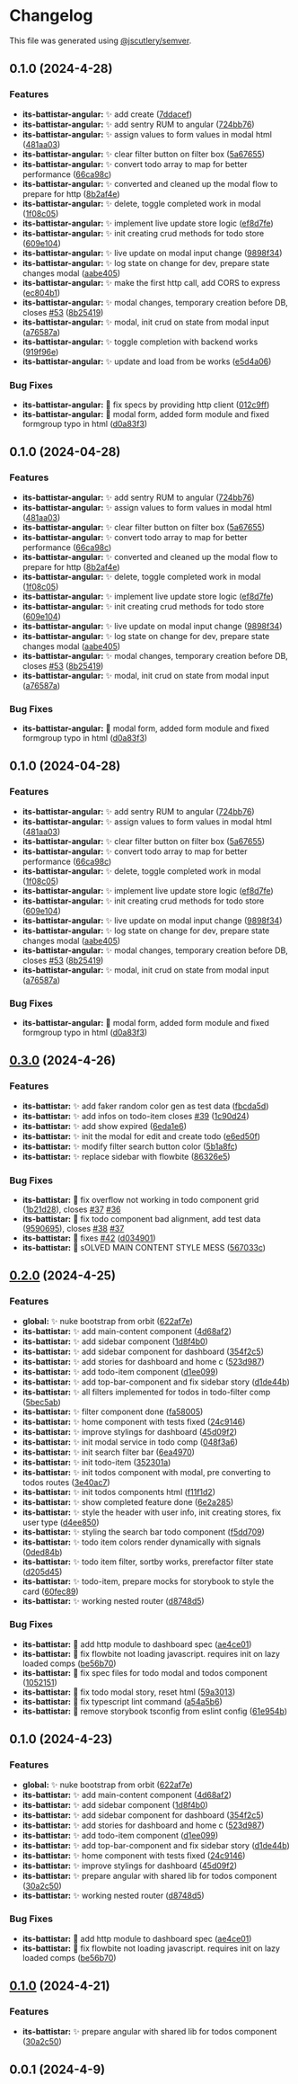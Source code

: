 # Changelog

This file was generated using
[@jscutlery/semver](https://github.com/jscutlery/semver).

## 0.1.0 (2024-4-28)

### Features

- **its-battistar-angular:** :sparkles: add create
  ([7ddacef](https://github.com/gipo355/its-battistar/commit/7ddacef34f04c1988f5c5749fb3bd693c19df361))
- **its-battistar-angular:** :sparkles: add sentry RUM to angular
  ([724bb76](https://github.com/gipo355/its-battistar/commit/724bb765856a77919c3d95938df0197fd3820bed))
- **its-battistar-angular:** :sparkles: assign values to form values in modal
  html
  ([481aa03](https://github.com/gipo355/its-battistar/commit/481aa03505779c402b313524a3a3c4dd2fcf0ca0))
- **its-battistar-angular:** :sparkles: clear filter button on filter box
  ([5a67655](https://github.com/gipo355/its-battistar/commit/5a6765568e9e672577096a6a87710b9b14e934da))
- **its-battistar-angular:** :sparkles: convert todo array to map for better
  performance
  ([66ca98c](https://github.com/gipo355/its-battistar/commit/66ca98cc498c7d77611a5ae3c47ec4b16385af4c))
- **its-battistar-angular:** :sparkles: converted and cleaned up the modal flow
  to prepare for http
  ([8b2af4e](https://github.com/gipo355/its-battistar/commit/8b2af4ecbf53d8aa5adf8391b4826f2cab1300e8))
- **its-battistar-angular:** :sparkles: delete, toggle completed work in modal
  ([1f08c05](https://github.com/gipo355/its-battistar/commit/1f08c05a03fc411f2b01336a33ac689c40e420e7))
- **its-battistar-angular:** :sparkles: implement live update store logic
  ([ef8d7fe](https://github.com/gipo355/its-battistar/commit/ef8d7fe270a027989492fc7db0b30d045f084192))
- **its-battistar-angular:** :sparkles: init creating crud methods for todo
  store
  ([609e104](https://github.com/gipo355/its-battistar/commit/609e104897c9a64094c4a7d931369b9c0327cc13))
- **its-battistar-angular:** :sparkles: live update on modal input change
  ([9898f34](https://github.com/gipo355/its-battistar/commit/9898f346351dbabcf9ec09cf36e7487ee7ad7e80))
- **its-battistar-angular:** :sparkles: log state on change for dev, prepare
  state changes modal
  ([aabe405](https://github.com/gipo355/its-battistar/commit/aabe405f25b49fedc801766602eff567b94027c5))
- **its-battistar-angular:** :sparkles: make the first http call, add CORS to
  express
  ([ec804b1](https://github.com/gipo355/its-battistar/commit/ec804b169529a6510145a61f20e3a73fd50e20a7))
- **its-battistar-angular:** :sparkles: modal changes, temporary creation before
  DB, closes [#53](https://github.com/gipo355/its-battistar/issues/53)
  ([8b25419](https://github.com/gipo355/its-battistar/commit/8b25419d9a7a1130e089986c63859624085a86cd))
- **its-battistar-angular:** :sparkles: modal, init crud on state from modal
  input
  ([a76587a](https://github.com/gipo355/its-battistar/commit/a76587a79b2530697b6bd4c8503a5eac47a1b42d))
- **its-battistar-angular:** :sparkles: toggle completion with backend works
  ([919f96e](https://github.com/gipo355/its-battistar/commit/919f96e3e1ff317b263e77311e4d97d662643f86))
- **its-battistar-angular:** :sparkles: update and load from be works
  ([e5d4a06](https://github.com/gipo355/its-battistar/commit/e5d4a0629ee5e73fc2cbb85c149e8ac61c73b8f8))

### Bug Fixes

- **its-battistar-angular:** :bug: fix specs by providing http client
  ([012c9ff](https://github.com/gipo355/its-battistar/commit/012c9ff4ec9034edd9e9f0faebd9943c56c9af3e))
- **its-battistar-angular:** :bug: modal form, added form module and fixed
  formgroup typo in html
  ([d0a83f3](https://github.com/gipo355/its-battistar/commit/d0a83f34162449416326aeac422f952e3827c1b3))

## 0.1.0 (2024-04-28)

### Features

- **its-battistar-angular:** :sparkles: add sentry RUM to angular
  ([724bb76](https://github.com/gipo355/its-battistar/commit/724bb765856a77919c3d95938df0197fd3820bed))
- **its-battistar-angular:** :sparkles: assign values to form values in modal
  html
  ([481aa03](https://github.com/gipo355/its-battistar/commit/481aa03505779c402b313524a3a3c4dd2fcf0ca0))
- **its-battistar-angular:** :sparkles: clear filter button on filter box
  ([5a67655](https://github.com/gipo355/its-battistar/commit/5a6765568e9e672577096a6a87710b9b14e934da))
- **its-battistar-angular:** :sparkles: convert todo array to map for better
  performance
  ([66ca98c](https://github.com/gipo355/its-battistar/commit/66ca98cc498c7d77611a5ae3c47ec4b16385af4c))
- **its-battistar-angular:** :sparkles: converted and cleaned up the modal flow
  to prepare for http
  ([8b2af4e](https://github.com/gipo355/its-battistar/commit/8b2af4ecbf53d8aa5adf8391b4826f2cab1300e8))
- **its-battistar-angular:** :sparkles: delete, toggle completed work in modal
  ([1f08c05](https://github.com/gipo355/its-battistar/commit/1f08c05a03fc411f2b01336a33ac689c40e420e7))
- **its-battistar-angular:** :sparkles: implement live update store logic
  ([ef8d7fe](https://github.com/gipo355/its-battistar/commit/ef8d7fe270a027989492fc7db0b30d045f084192))
- **its-battistar-angular:** :sparkles: init creating crud methods for todo
  store
  ([609e104](https://github.com/gipo355/its-battistar/commit/609e104897c9a64094c4a7d931369b9c0327cc13))
- **its-battistar-angular:** :sparkles: live update on modal input change
  ([9898f34](https://github.com/gipo355/its-battistar/commit/9898f346351dbabcf9ec09cf36e7487ee7ad7e80))
- **its-battistar-angular:** :sparkles: log state on change for dev, prepare
  state changes modal
  ([aabe405](https://github.com/gipo355/its-battistar/commit/aabe405f25b49fedc801766602eff567b94027c5))
- **its-battistar-angular:** :sparkles: modal changes, temporary creation before
  DB, closes [#53](https://github.com/gipo355/its-battistar/issues/53)
  ([8b25419](https://github.com/gipo355/its-battistar/commit/8b25419d9a7a1130e089986c63859624085a86cd))
- **its-battistar-angular:** :sparkles: modal, init crud on state from modal
  input
  ([a76587a](https://github.com/gipo355/its-battistar/commit/a76587a79b2530697b6bd4c8503a5eac47a1b42d))

### Bug Fixes

- **its-battistar-angular:** :bug: modal form, added form module and fixed
  formgroup typo in html
  ([d0a83f3](https://github.com/gipo355/its-battistar/commit/d0a83f34162449416326aeac422f952e3827c1b3))

## 0.1.0 (2024-04-28)

### Features

- **its-battistar-angular:** :sparkles: add sentry RUM to angular
  ([724bb76](https://github.com/gipo355/its-battistar/commit/724bb765856a77919c3d95938df0197fd3820bed))
- **its-battistar-angular:** :sparkles: assign values to form values in modal
  html
  ([481aa03](https://github.com/gipo355/its-battistar/commit/481aa03505779c402b313524a3a3c4dd2fcf0ca0))
- **its-battistar-angular:** :sparkles: clear filter button on filter box
  ([5a67655](https://github.com/gipo355/its-battistar/commit/5a6765568e9e672577096a6a87710b9b14e934da))
- **its-battistar-angular:** :sparkles: convert todo array to map for better
  performance
  ([66ca98c](https://github.com/gipo355/its-battistar/commit/66ca98cc498c7d77611a5ae3c47ec4b16385af4c))
- **its-battistar-angular:** :sparkles: delete, toggle completed work in modal
  ([1f08c05](https://github.com/gipo355/its-battistar/commit/1f08c05a03fc411f2b01336a33ac689c40e420e7))
- **its-battistar-angular:** :sparkles: implement live update store logic
  ([ef8d7fe](https://github.com/gipo355/its-battistar/commit/ef8d7fe270a027989492fc7db0b30d045f084192))
- **its-battistar-angular:** :sparkles: init creating crud methods for todo
  store
  ([609e104](https://github.com/gipo355/its-battistar/commit/609e104897c9a64094c4a7d931369b9c0327cc13))
- **its-battistar-angular:** :sparkles: live update on modal input change
  ([9898f34](https://github.com/gipo355/its-battistar/commit/9898f346351dbabcf9ec09cf36e7487ee7ad7e80))
- **its-battistar-angular:** :sparkles: log state on change for dev, prepare
  state changes modal
  ([aabe405](https://github.com/gipo355/its-battistar/commit/aabe405f25b49fedc801766602eff567b94027c5))
- **its-battistar-angular:** :sparkles: modal changes, temporary creation before
  DB, closes [#53](https://github.com/gipo355/its-battistar/issues/53)
  ([8b25419](https://github.com/gipo355/its-battistar/commit/8b25419d9a7a1130e089986c63859624085a86cd))
- **its-battistar-angular:** :sparkles: modal, init crud on state from modal
  input
  ([a76587a](https://github.com/gipo355/its-battistar/commit/a76587a79b2530697b6bd4c8503a5eac47a1b42d))

### Bug Fixes

- **its-battistar-angular:** :bug: modal form, added form module and fixed
  formgroup typo in html
  ([d0a83f3](https://github.com/gipo355/its-battistar/commit/d0a83f34162449416326aeac422f952e3827c1b3))

## [0.3.0](https://github.com/gipo355/its-battistar/compare/its-battistar-0.2.0...its-battistar-0.3.0) (2024-4-26)

### Features

- **its-battistar:** :sparkles: add faker random color gen as test data
  ([fbcda5d](https://github.com/gipo355/its-battistar/commit/fbcda5dcd3233edd6e7fe01ae57511aafd9b0069))
- **its-battistar:** :sparkles: add infos on todo-item closes
  [#39](https://github.com/gipo355/its-battistar/issues/39)
  ([1c90d24](https://github.com/gipo355/its-battistar/commit/1c90d24f8bc1cfb7ff59e5cf18c7b7e93c330bc2))
- **its-battistar:** :sparkles: add show expired
  ([6eda1e6](https://github.com/gipo355/its-battistar/commit/6eda1e6636d1c8bea0d5785b3b722e2e2919062f))
- **its-battistar:** :sparkles: init the modal for edit and create todo
  ([e6ed50f](https://github.com/gipo355/its-battistar/commit/e6ed50f6b4e408796b22bce55be8d418a2a06bb4))
- **its-battistar:** :sparkles: modify filter search button color
  ([5b1a8fc](https://github.com/gipo355/its-battistar/commit/5b1a8fc09969b5d8c1b0a87ad80e154189e85c9f))
- **its-battistar:** :sparkles: replace sidebar with flowbite
  ([86326e5](https://github.com/gipo355/its-battistar/commit/86326e5e4fd9b79c039504637fb4452e87c601ef))

### Bug Fixes

- **its-battistar:** :bug: fix overflow not working in todo component grid
  ([1b21d28](https://github.com/gipo355/its-battistar/commit/1b21d286f053334b07d61e25c6fe63937497e22f)),
  closes [#37](https://github.com/gipo355/its-battistar/issues/37)
  [#36](https://github.com/gipo355/its-battistar/issues/36)
- **its-battistar:** :bug: fix todo component bad alignment, add test data
  ([9590695](https://github.com/gipo355/its-battistar/commit/959069502c15125b5655ee45cfd243a061fe3c0e)),
  closes [#38](https://github.com/gipo355/its-battistar/issues/38)
  [#37](https://github.com/gipo355/its-battistar/issues/37)
- **its-battistar:** :bug: fixes
  [#42](https://github.com/gipo355/its-battistar/issues/42)
  ([d034901](https://github.com/gipo355/its-battistar/commit/d03490158825d1427ce10e01ac4f4b8441103ed8))
- **its-battistar:** :bug: sOLVED MAIN CONTENT STYLE MESS
  ([567033c](https://github.com/gipo355/its-battistar/commit/567033c451d03914b6ffe631ef04aa8a07137c33))

## [0.2.0](https://github.com/gipo355/its-battistar/compare/its-battistar-0.1.0...its-battistar-0.2.0) (2024-4-25)

### Features

- **global:** :sparkles: nuke bootstrap from orbit
  ([622af7e](https://github.com/gipo355/its-battistar/commit/622af7e2e1541917e60f23a057d609b7bfe7db7e))
- **its-battistar:** :sparkles: add main-content component
  ([4d68af2](https://github.com/gipo355/its-battistar/commit/4d68af2622521d38063d32394bb20c7a20672a68))
- **its-battistar:** :sparkles: add sidebar component
  ([1d8f4b0](https://github.com/gipo355/its-battistar/commit/1d8f4b02e21309efa9ee8c59827fbe80fed4dccd))
- **its-battistar:** :sparkles: add sidebar component for dashboard
  ([354f2c5](https://github.com/gipo355/its-battistar/commit/354f2c52ce3981368a97c3bd529c708e1b22f7d0))
- **its-battistar:** :sparkles: add stories for dashboard and home c
  ([523d987](https://github.com/gipo355/its-battistar/commit/523d987572acb5fa35f3c6be7ce3b0be26dd7c03))
- **its-battistar:** :sparkles: add todo-item component
  ([d1ee099](https://github.com/gipo355/its-battistar/commit/d1ee099d3d468205b88c96ee109ad5cbfeb9c50a))
- **its-battistar:** :sparkles: add top-bar-component and fix sidebar story
  ([d1de44b](https://github.com/gipo355/its-battistar/commit/d1de44b5cf6b6b0eaeaa546591705e1b703ea80e))
- **its-battistar:** :sparkles: all filters implemented for todos in todo-filter
  comp
  ([5bec5ab](https://github.com/gipo355/its-battistar/commit/5bec5aba9480bee7f49e5c23f1996207b4b8fde4))
- **its-battistar:** :sparkles: filter component done
  ([fa58005](https://github.com/gipo355/its-battistar/commit/fa5800568c8be64ee1f253525a4a163a1f445e39))
- **its-battistar:** :sparkles: home component with tests fixed
  ([24c9146](https://github.com/gipo355/its-battistar/commit/24c9146f9ce8d4d725efde60af62757a76fa3d43))
- **its-battistar:** :sparkles: improve stylings for dashboard
  ([45d09f2](https://github.com/gipo355/its-battistar/commit/45d09f24c3164950522b3843f741bed81b949d5b))
- **its-battistar:** :sparkles: init modal service in todo comp
  ([048f3a6](https://github.com/gipo355/its-battistar/commit/048f3a6b660544bea0419d0e13356033ab853050))
- **its-battistar:** :sparkles: init search filter bar
  ([6ea4970](https://github.com/gipo355/its-battistar/commit/6ea497094492cc8039f5474f51eb33ad29c615b5))
- **its-battistar:** :sparkles: init todo-item
  ([352301a](https://github.com/gipo355/its-battistar/commit/352301a2574548eb39be4dbdf6aa062ecfd6be41))
- **its-battistar:** :sparkles: init todos component with modal, pre converting
  to todos routes
  ([3e40ac7](https://github.com/gipo355/its-battistar/commit/3e40ac7c7278c516b74531263ed5434d5af02676))
- **its-battistar:** :sparkles: init todos components html
  ([f11f1d2](https://github.com/gipo355/its-battistar/commit/f11f1d2a8ccd95e435dbaad512fe863121a39bb9))
- **its-battistar:** :sparkles: show completed feature done
  ([6e2a285](https://github.com/gipo355/its-battistar/commit/6e2a28540b84c83d3f0a14151ff902cfc47e6633))
- **its-battistar:** :sparkles: style the header with user info, init creating
  stores, fix user type
  ([d4ee850](https://github.com/gipo355/its-battistar/commit/d4ee850f5f93b0218234a97a4d0434a66a122215))
- **its-battistar:** :sparkles: styling the search bar todo component
  ([f5dd709](https://github.com/gipo355/its-battistar/commit/f5dd70903c9558a7b9730a6f82a2167d86cf45a3))
- **its-battistar:** :sparkles: todo item colors render dynamically with signals
  ([0ded84b](https://github.com/gipo355/its-battistar/commit/0ded84b3e6b9679db6ca18930f1cd7848a054c29))
- **its-battistar:** :sparkles: todo item filter, sortby works, prerefactor
  filter state
  ([d205d45](https://github.com/gipo355/its-battistar/commit/d205d454a1f1b7e5edf8bd0b2967630f1a991e0d))
- **its-battistar:** :sparkles: todo-item, prepare mocks for storybook to style
  the card
  ([60fec89](https://github.com/gipo355/its-battistar/commit/60fec894c1a5584c90f48fecb5a8fcb35c6ff962))
- **its-battistar:** :sparkles: working nested router
  ([d8748d5](https://github.com/gipo355/its-battistar/commit/d8748d5f321a1ae95eeef06ce1dd27a804195e48))

### Bug Fixes

- **its-battistar:** :bug: add http module to dashboard spec
  ([ae4ce01](https://github.com/gipo355/its-battistar/commit/ae4ce01acedf275ce5e4393a7665970bd6fae33c))
- **its-battistar:** :bug: fix flowbite not loading javascript. requires init on
  lazy loaded comps
  ([be56b70](https://github.com/gipo355/its-battistar/commit/be56b70a014c283e426a19584d293ebcbd93e7c0))
- **its-battistar:** :bug: fix spec files for todo modal and todos component
  ([1052151](https://github.com/gipo355/its-battistar/commit/1052151c56330b26c3a89e5431e378a13e852e9b))
- **its-battistar:** :bug: fix todo modal story, reset html
  ([59a3013](https://github.com/gipo355/its-battistar/commit/59a301303db4ca2b2b1677cb91de38b35497eb58))
- **its-battistar:** :bug: fix typescript lint command
  ([a54a5b6](https://github.com/gipo355/its-battistar/commit/a54a5b63baf523a857c678e32280bf75e2a77971))
- **its-battistar:** :bug: remove storybook tsconfig from eslint config
  ([61e954b](https://github.com/gipo355/its-battistar/commit/61e954b45f446557859dd6de55a0188ca41b9726))

## 0.1.0 (2024-4-23)

### Features

- **global:** :sparkles: nuke bootstrap from orbit
  ([622af7e](https://github.com/gipo355/its-battistar/commit/622af7e2e1541917e60f23a057d609b7bfe7db7e))
- **its-battistar:** :sparkles: add main-content component
  ([4d68af2](https://github.com/gipo355/its-battistar/commit/4d68af2622521d38063d32394bb20c7a20672a68))
- **its-battistar:** :sparkles: add sidebar component
  ([1d8f4b0](https://github.com/gipo355/its-battistar/commit/1d8f4b02e21309efa9ee8c59827fbe80fed4dccd))
- **its-battistar:** :sparkles: add sidebar component for dashboard
  ([354f2c5](https://github.com/gipo355/its-battistar/commit/354f2c52ce3981368a97c3bd529c708e1b22f7d0))
- **its-battistar:** :sparkles: add stories for dashboard and home c
  ([523d987](https://github.com/gipo355/its-battistar/commit/523d987572acb5fa35f3c6be7ce3b0be26dd7c03))
- **its-battistar:** :sparkles: add todo-item component
  ([d1ee099](https://github.com/gipo355/its-battistar/commit/d1ee099d3d468205b88c96ee109ad5cbfeb9c50a))
- **its-battistar:** :sparkles: add top-bar-component and fix sidebar story
  ([d1de44b](https://github.com/gipo355/its-battistar/commit/d1de44b5cf6b6b0eaeaa546591705e1b703ea80e))
- **its-battistar:** :sparkles: home component with tests fixed
  ([24c9146](https://github.com/gipo355/its-battistar/commit/24c9146f9ce8d4d725efde60af62757a76fa3d43))
- **its-battistar:** :sparkles: improve stylings for dashboard
  ([45d09f2](https://github.com/gipo355/its-battistar/commit/45d09f24c3164950522b3843f741bed81b949d5b))
- **its-battistar:** :sparkles: prepare angular with shared lib for todos
  component
  ([30a2c50](https://github.com/gipo355/its-battistar/commit/30a2c50a10488cc7540a8f6b89b0ef46d533da7a))
- **its-battistar:** :sparkles: working nested router
  ([d8748d5](https://github.com/gipo355/its-battistar/commit/d8748d5f321a1ae95eeef06ce1dd27a804195e48))

### Bug Fixes

- **its-battistar:** :bug: add http module to dashboard spec
  ([ae4ce01](https://github.com/gipo355/its-battistar/commit/ae4ce01acedf275ce5e4393a7665970bd6fae33c))
- **its-battistar:** :bug: fix flowbite not loading javascript. requires init on
  lazy loaded comps
  ([be56b70](https://github.com/gipo355/its-battistar/commit/be56b70a014c283e426a19584d293ebcbd93e7c0))

## [0.1.0](https://github.com/gipo355/its-battistar/compare/its-battistar-0.0.1...its-battistar-0.1.0) (2024-4-21)

### Features

- **its-battistar:** :sparkles: prepare angular with shared lib for todos
  component
  ([30a2c50](https://github.com/gipo355/its-battistar/commit/30a2c50a10488cc7540a8f6b89b0ef46d533da7a))

## 0.0.1 (2024-4-9)
